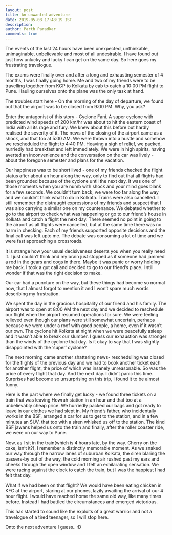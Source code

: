 ```yaml
---
layout: post
title: An unwanted adventure
date: 2019-05-08 17:48:19 IST
description: 
author: Parth Paradkar
comments: true
---
```



The events of the last 24 hours have been unexpected, unthinkable, unimaginable, unbelievable and most of all undesirable. I have found out just how unlucky and lucky I can get on the same day. So here goes my frustrating travelogue.

The exams were finally over and after a long and exhausting semester of 4 months, I was finally going home. Me and two of my friends were to be travelling together from KGP to Kolkata by cab to catch a 10:00 PM flight to Pune. Hauling ourselves onto the plane was the only task at hand.

The troubles start here - On the morning of the day of departure, we found out that the airport was to be closed from 9:00 PM. Why, you ask?

Enter the antagonist of this story - Cyclone Fani. A super cyclone with predicted wind speeds of 200 km/hr was about to hit the eastern coast of India with all its rage and fury. We knew about this before but hardly realised the severity of it. The news of the closing of the airport came as a shock, and that too at 5:00 AM. We were thrown into a hustle and somehow we rescheduled the flight to 4:40 PM. Heaving a sigh of relief, we packed, hurriedly had breakfast and left immediately. We were in high spirits, having averted an inconvenience and the conversation on the car was lively - about the foregone semester and plans for the vacation. 

Our happiness was to be short lived - one of my friends checked the flight status after about an hour along the way, only to find out that all flights had been grounded because of the cyclone until the next day. It was one of those moments when you are numb with shock and your mind goes blank for a few seconds. We couldn’t turn back, we were too far along the way and we couldn’t think what to do in Kolkata. Trains were also cancelled. I still remember the distraught expressions of my friends and suspect that I was also carrying a similar one on my countenance. We debated whether to go to the airport to check what was happening or go to our friend’s house in Kolkata and catch a flight the next day. There seemed no point in going to the airport as all flights were cancelled, but at the same time there was no harm in checking. Each of my friends supported opposite decisions and the final call was left upto me. The debate was consuming a lot of time and we were fast approaching a crossroads. 

It is strange how your usual decisiveness deserts you when you really need it. I just couldn’t think and my brain just stopped as if someone had jammed a rod in the gears and cogs in there. Maybe it was panic or worry holding me back. I took a gut call and decided to go to our friend’s place. I still wonder if that was the right decision to make. 

Our car had a puncture on the way, but these things had become so normal now, that I almost forgot to mention it and I won’t spare much words describing my frustration. 

We spent the day in the gracious hospitality of our friend and his family. The airport was to open at 8:00 AM the next day and we decided to reschedule our flight when the airport resumed operations for sure. We were feeling relieved even though our plans were still somewhat uncertain, perhaps because we were under a roof with good people, a home, even if it wasn’t our own. The cyclone hit Kolkata at night when we were peacefully asleep and it wasn’t able to break our slumber. I guess our exhaustion was stronger than the winds of the cyclone that day. Is it okay to say that I was slightly disappointed with the ‘super’ cyclone?

The next morning came another shattering news- rescheduling was closed for the flights of the previous day and we had to book another ticket each for another flight, the price of which was insanely unreasonable. So was the price of every flight that day. And the next day. I didn’t panic this time. Surprises had become so unsurprising on this trip, I found it to be almost funny. 

Here is the part where we finally get lucky - we found three tickets on a train that was leaving Howrah station in an hour and that too at a unbelievably cheap price. We hurriedly packed our bags and got ready to leave in our clothes we had slept in. My friend’s father, who incidentally works in the BSF, arranged a car for us to get to the station, and in a few minutes an SUV, that too with a siren whisked us off to the station. The kind BSF jawans helped us onto the train and finally, after the roller coaster ride, we were on our way to Pune.

Now, as I sit in the train(which is 4 hours late, by the way. Cherry on the cake, isn’t it?), I remember a distinctly memorable moment. As we snaked our way through the narrow lanes of suburban Kolkata, the siren blaring the passers-by out of the way, the cold morning air rushed past my ears and cheeks through the open window and I felt an exhilarating sensation. We were racing against the clock to catch the train, but I was the happiest I had felt that day. 

What if we had been on that flight? We would have been eating chicken in KFC at the airport, staring at our phones, lazily awaiting the arrival of our 4 hour flight. I would have reached home the same old way, like many times before. Instead I had battled the circumstances and emerged victorious. 

This has started to sound like the exploits of a great warrior and not a travelogue of a tired teenager, so I will stop here.

Onto the next adventure I guess.. :D
